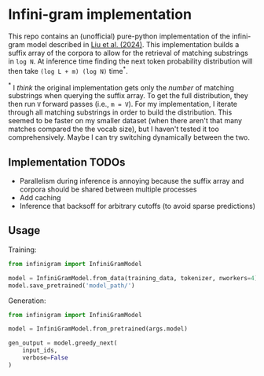 # Infini-gram implementation
This repo contains an (unofficial) pure-python implementation of the infini-gram model described in [Liu et al. (2024)](https://arxiv.org/abs/2401.17377). This implementation builds a suffix array of the corpora to allow for the retrieval of matching substrings in `log N`. At inference time finding the next token probability distribution will then take `(log L + m) (log N)` time$^*$.

$^*$ I *think* the original implementation gets only the *number* of matching substrings when querying the suffix array. To get the full distribution, they then run `V` forward passes (i.e., `m = V`). For my implementation, I iterate through all matching substrings in order to build the distribution. This seemed to be faster on my smaller dataset (when there aren't that many matches compared the the vocab size), but I haven't tested it too comprehensively. Maybe I can try switching dynamically between the two.

## Implementation TODOs
* Parallelism during inference is annoying because the suffix array and corpora should be shared between multiple processes
* Add caching
* Inference that backsoff for arbitrary cutoffs (to avoid sparse predictions)

## Usage
Training:
```python
from infinigram import InfiniGramModel

model = InfiniGramModel.from_data(training_data, tokenizer, nworkers=4)
model.save_pretrained('model_path/')
```

Generation:
```python
from infinigram import InfiniGramModel

model = InfiniGramModel.from_pretrained(args.model)

gen_output = model.greedy_next(
    input_ids,
    verbose=False
)
```
